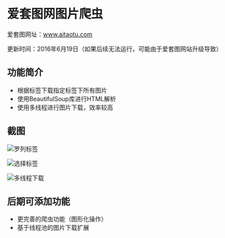 # 爱套图网图片爬虫

爱套图网址：www.aitaotu.com

更新时间：2016年6月19日（如果后续无法运行，可能由于爱套图网站升级导致）

## 功能简介

* 根据标签下载指定标签下所有图片
* 使用BeautifulSoup库进行HTML解析
* 使用多线程进行图片下载，效率较高

## 截图

![罗列标签](https://github.com/adoryn/CodeSnippets/blob/master/TaoTuSpider/Pics/Screenshots/Screenshot%20from%202016-06-19%2021:24:48.png?raw=true)

![选择标签](https://github.com/adoryn/CodeSnippets/blob/master/TaoTuSpider/Pics/Screenshots/Screenshot%20from%202016-06-19%2021:25:32.png?raw=true)

![多线程下载](https://github.com/adoryn/CodeSnippets/blob/master/TaoTuSpider/Pics/Screenshots/Screenshot%20from%202016-06-19%2021:25:50.png?raw=true)

## 后期可添加功能

* 更完善的爬虫功能（图形化操作）
* 基于线程池的图片下载扩展

